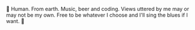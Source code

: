 🧐 
Human. From earth. Music, beer and coding. Views uttered by me may or may not be my own. Free to be whatever I choose and I'll sing the blues if I want. 🎵

<!---
Gurmatonk/Gurmatonk is a ✨ special ✨ repository because its `README.md` (this file) appears on your GitHub profile.
You can click the Preview link to take a look at your changes.
--->
